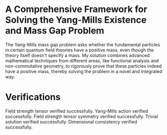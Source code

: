 # A Comprehensive Framework for Solving the Yang-Mills Existence and Mass Gap Problem

The Yang-Mills mass gap problem asks whether the fundamental particles in certain quantum field theories have a positive mass, even though the theory itself doesn't specify a mass. My solution combines advanced mathematical techniques from different areas, like functional analysis and non-commutative geometry, to rigorously prove that these particles indeed have a positive mass, thereby solving the problem in a novel and integrated way.

# Verifications

Field strength tensor verified successfully.
Yang-Mills action verified successfully.
Field strength tensor symmetry verified successfully.
Trivial solution verified successfully.
Dimensional consistency verified successfully.
